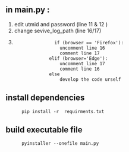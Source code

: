 ## in main.py :
1. edit utmid and password (line 11 & 12 )
2. change sevive_log_path (line 16/17)
3.                    if (browser == 'Firefox'):
                        uncomment line 16
                        comment line 17
                    elif (browser='Edge'):
                        uncomment line 17
                        comment line 16
                    else
                        develop the code urself

## install dependencies
          pip install -r  requirments.txt          
         
## build  executable file
          pyinstaller --onefile main.py
